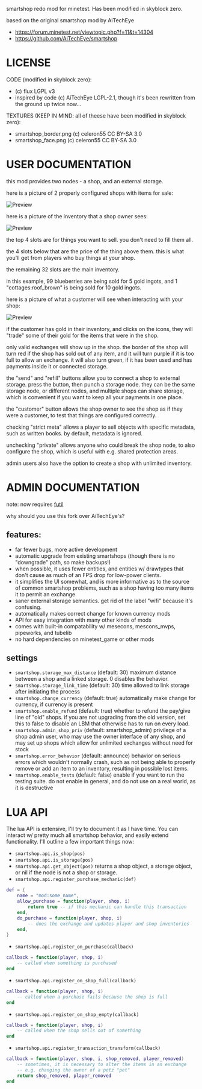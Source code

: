 smartshop redo mod for minetest.
Has been modified in skyblock zero.

based on the original smartshop mod by AiTechEye
* https://forum.minetest.net/viewtopic.php?f=11&t=14304
* https://github.com/AiTechEye/smartshop

# LICENSE

CODE (modified in skyblock zero):
* (c) flux LGPL v3
* inspired by code (c) AiTechEye LGPL-2.1, though it's been rewritten from the ground up twice now...

TEXTURES (KEEP IN MIND: all of theese have been modified in skyblock zero):
* smartshop_border.png (c) celeron55 CC BY-SA 3.0
* smartshop_face.png (c) celeron55 CC BY-SA 3.0

# USER DOCUMENTATION

this mod provides two nodes - a shop, and an external storage.

here is a picture of 2 properly configured shops with items for sale:

![Preview](https://github.com/fluxionary/minetest-smartshop/raw/master/screenshot.png)

here is a picture of the inventory that a shop owner sees:

![Preview](https://github.com/fluxionary/minetest-smartshop/raw/master/screenshot2.png)

the top 4 slots are for things you want to sell. you don't need to fill them all.

the 4 slots below that are the price of the thing above them. this is what you'll get from players who buy things
at your shop.

the remaining 32 slots are the main inventory.

in this example, 99 blueberries are being sold for 5 gold ingots, and 1 "cottages:roof_brown" is being sold
for 10 gold ingots.

here is a picture of what a customer will see when interacting with your shop:

![Preview](https://github.com/fluxionary/minetest-smartshop/raw/master/screenshot3.png)

if the customer has gold in their inventory, and clicks on the icons, they will "trade" some of their gold
for the items that were in the shop.

only valid exchanges will show up in the shop. the border of the shop will turn red if the shop has sold
out of any item, and it will turn purple if it is too full to allow an exchange. it will also turn green,
if it has been used and has payments inside it or connected storage.

the "send" and "refill" buttons allow you to connect a shop to external storage. press the button, then punch
a storage node. they can be the same storage node, or different nodes, and multiple shops can share storage, which
is convenient if you want to keep all your payments in one place.

the "customer" button allows the shop owner to see the shop as if they were a customer, to test that things are
configured correctly.

checking "strict meta" allows a player to sell objects with specific metadata, such as written books. by
default, metadata is ignored.

unchecking "private" allows anyone who could break the shop node, to also configure the shop, which is useful
with e.g. shared protection areas.

admin users also have the option to create a shop with unlimited inventory.

# ADMIN DOCUMENTATION

note: now requires [futil](https://github.com/fluxionary/minetest-futil)

why should you use this fork over AiTechEye's?

## features:
* far fewer bugs, more active development
* automatic upgrade from existing smartshops (though there is no "downgrade" path, so make backups!)
* when possible, it uses fewer entities, and entities w/ drawtypes that don't cause as much of an FPS drop
  for low-power clients.
* it simplifies the UI somewhat, and is more informative as to the source of common smartshop problems,
  such as a shop having too many items it to permit an exchange
* saner external storage semantics. get rid of the label "wifi" because it's confusing.
* automatically makes correct change for known currency mods
* API for easy integration with many other kinds of mods
* comes with built-in compatability w/ mesecons, mescons_mvps, pipeworks, and tubelib
* no hard dependencies on minetest_game or other mods

## settings
* `smartshop.storage_max_distance` (default: 30)
  maximum distance between a shop and a linked storage. 0 disables the behavior.
* `smartshop.storage_link_time` (default: 30)
  time allowed to link storage after initiating the process
* `smartshop.change_currency` (default: true)
  automatically make change for currency, if currency is present
* `smartshop.enable_refund` (default: true)
  whether to refund the pay/give line of "old" shops. if you are not upgrading from the old version, set this to false
  to disable an LBM that otherwise has to run on every load.
* `smartshop.admin_shop_priv` (default: smartshop_admin)
  privilege of a shop admin user, who may use the owner interface of any shop, and may set up shops which allow for
  unlimited exchanges without need for stock
* `smartshop.error_behavior` (default: announce)
  behavior on serious errors which wouldn't normally crash, such as not being able to properly remove or add an item
  to an inventory, resulting in possible lost items.
* `smartshop.enable_tests` (default: false)
  enable if you want to run the testing suite. do not enable in general, and do not use on a real world, as it is
  destructive

# LUA API

The lua API is extensive, I'll try to document it as I have time. You can interact w/ pretty much all smartshop
behavior, and easily extend functionality. I'll outline a few important things now:

* `smartshop.api.is_shop(pos)`
* `smartshop.api.is_storage(pos)`
* `smartshop.api.get_object(pos)`
  returns a shop object, a storage object, or nil if the node is not a shop or storage.
* `smartshop.api.register_purchase_mechanic(def)`
```lua
def = {
    name = "mod:some_name",
    allow_purchase = function(player, shop, i)
        return true -- if this mechanic can handle this transaction
    end,
    do_purchase = function(player, shop, i)
        -- does the exchange and updates player and shop inventories
    end,
}
```
* `smartshop.api.register_on_purchase(callback)`
```lua
callback = function(player, shop, i)
    -- called when something is purchased
end
```
* `smartshop.api.register_on_shop_full(callback)`
```lua
callback = function(player, shop, i)
    -- called when a purchase fails because the shop is full
end
```
* `smartshop.api.register_on_shop_empty(callback)`
```lua
callback = function(player, shop, i)
    -- called when the shop sells out of something
end
```
* `smartshop.api.register_transaction_transform(callback)`
```lua
callback = function(player, shop, i, shop_removed, player_removed)
    -- sometimes, it is necessary to alter the items in an exchange
    -- e.g. changing the owner of a petz "pet"
    return shop_removed, player_removed
end
```
